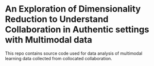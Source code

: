 # An Exploration of Dimensionality Reduction to Understand Collaboration in Authentic settings with Multimodal data
This repo contains source code used for data analysis of multimodal learning data collected from collocated collaboration.
